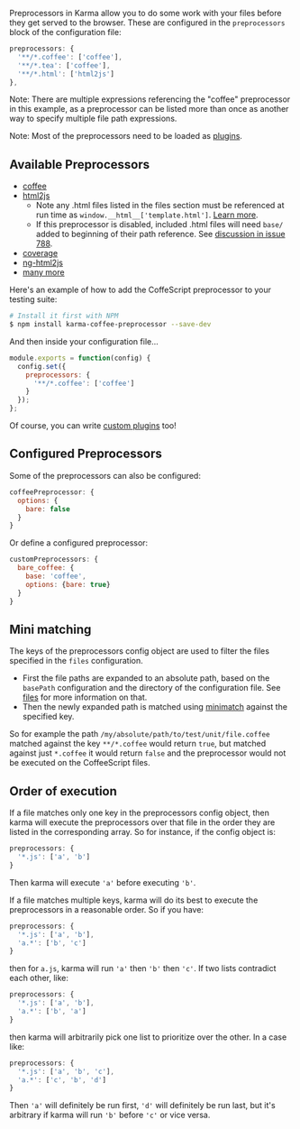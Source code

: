 Preprocessors in Karma allow you to do some work with your files before
they get served to the browser. These are configured in the `preprocessors` block
of the configuration file:

```javascript
preprocessors: {
  '**/*.coffee': ['coffee'],
  '**/*.tea': ['coffee'],
  '**/*.html': ['html2js']
},
```

Note: There are multiple expressions referencing the "coffee" preprocessor in this example, as a preprocessor
can be listed more than once as another way to specify multiple file path expressions.

Note: Most of the preprocessors need to be loaded as [plugins].

## Available Preprocessors
- [coffee]
- [html2js]
  - Note any .html files listed in the files section must be referenced at run time as `window.__html__['template.html']`. [Learn more](https://github.com/karma-runner/karma-html2js-preprocessor#how-does-it-work-).
  - If this preprocessor is disabled, included .html files will need `base/` added to beginning of their path reference. See [discussion in issue 788][issue788].
- [coverage]
- [ng-html2js]
- [many more](https://www.npmjs.org/browse/keyword/karma-preprocessor)

Here's an example of how to add the CoffeScript preprocessor to your testing suite:

```bash
# Install it first with NPM
$ npm install karma-coffee-preprocessor --save-dev
```

And then inside your configuration file...

```javascript
module.exports = function(config) {
  config.set({
    preprocessors: {
      '**/*.coffee': ['coffee']
    }
  });
};
```

Of course, you can write [custom plugins] too!


## Configured Preprocessors
Some of the preprocessors can also be configured:

```javascript
coffeePreprocessor: {
  options: {
    bare: false
  }
}
```

Or define a configured preprocessor:

```javascript
customPreprocessors: {
  bare_coffee: {
    base: 'coffee',
    options: {bare: true}
  }
}
```


## Mini matching
The keys of the preprocessors config object are used to filter the files specified in
the `files` configuration.

* First the file paths are expanded to an absolute path, based on the
  `basePath` configuration and the directory of the configuration file. See
  [files] for more information on that.
* Then the newly expanded path is matched using [minimatch] against the specified key.

So for example the path `/my/absolute/path/to/test/unit/file.coffee` matched against
the key `**/*.coffee` would return `true`, but matched against just `*.coffee` it would
return `false` and the preprocessor would not be executed on the CoffeeScript files.



[files]: files.html
[minimatch]: https://github.com/isaacs/minimatch
[coffee]: https://github.com/karma-runner/karma-coffee-preprocessor
[html2js]: https://github.com/karma-runner/karma-html2js-preprocessor#how-does-it-work-
[ng-html2js]: https://github.com/karma-runner/karma-ng-html2js-preprocessor

[coverage]: https://github.com/karma-runner/karma-coverage
[custom plugins]: ../dev/plugins.html
[plugins]: plugins.html
[issue788]: https://github.com/karma-runner/karma/issues/788

## Order of execution

If a file matches only one key in the preprocessors config object, then karma
will execute the preprocessors over that file in the order they are listed in
the corresponding array. So for instance, if the config object is:

```js
preprocessors: {
  '*.js': ['a', 'b']
}
```

Then karma will execute `'a'` before executing `'b'`.

If a file matches multiple keys, karma will do its best to execute the
preprocessors in a reasonable order.  So if you have:

```js
preprocessors: {
  '*.js': ['a', 'b'],
  'a.*': ['b', 'c']
}
```

then for `a.js`, karma will run `'a'` then `'b'` then `'c'`.  If two lists contradict each other, like:
```js
preprocessors: {
  '*.js': ['a', 'b'],
  'a.*': ['b', 'a']
}
```

then karma will arbitrarily pick one list to prioritize over the other.  In a
case like:

```js
preprocessors: {
  '*.js': ['a', 'b', 'c'],
  'a.*': ['c', 'b', 'd']
}
```

Then `'a'` will definitely be run first, `'d'` will definitely be run last, but
it's arbitrary if karma will run `'b'` before `'c'` or vice versa.
